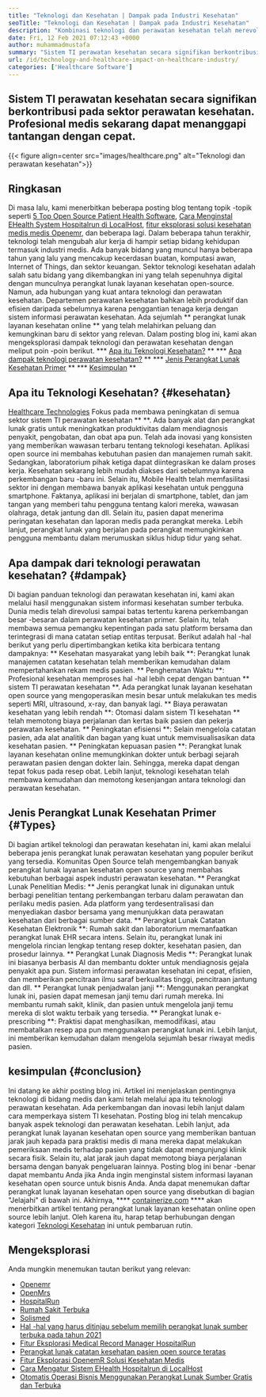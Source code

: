```yaml
---
title: "Teknologi dan Kesehatan | Dampak pada Industri Kesehatan" 
seoTitle: "Teknologi dan Kesehatan | Dampak pada Industri Kesehatan" 
description: "Kombinasi teknologi dan perawatan kesehatan telah merevolusi departemen medis. Mari kita jelajahi dampak dan jenis perangkat lunak perawatan kesehatan." 
date: Fri, 12 Feb 2021 07:12:43 +0000
author: muhammadmustafa
summary: "Sistem TI perawatan kesehatan secara signifikan berkontribusi pada sektor perawatan kesehatan. Profesional medis sekarang dapat menanggapi tantangan dengan cepat." 
url: /id/technology-and-healthcare-impact-on-healthcare-industry/
categories: ['Healthcare Software']
---
```


## Sistem TI perawatan kesehatan secara signifikan berkontribusi pada sektor perawatan kesehatan. Profesional medis sekarang dapat menanggapi tantangan dengan cepat.

{{< figure align=center src="images/healthcare.png" alt="Teknologi dan perawatan kesehatan">}}


## Ringkasan
Di masa lalu, kami menerbitkan beberapa posting blog tentang topik -topik seperti [5 Top Open Source Patient Health Software][1], [Cara Menginstal EHealth System Hospitalrun di LocalHost][2], [fitur eksplorasi solusi kesehatan medis medis Openemr][3], dan beberapa lagi. Dalam beberapa tahun terakhir, teknologi telah mengubah alur kerja di hampir setiap bidang kehidupan termasuk industri medis. Ada banyak bidang yang muncul hanya beberapa tahun yang lalu yang mencakup kecerdasan buatan, komputasi awan, Internet of Things, dan sektor keuangan. Sektor teknologi kesehatan adalah salah satu bidang yang dikembangkan ini yang telah sepenuhnya digital dengan munculnya perangkat lunak layanan kesehatan open-source. Namun, ada hubungan yang kuat antara teknologi dan perawatan kesehatan.
Departemen perawatan kesehatan bahkan lebih produktif dan efisien daripada sebelumnya karena penggantian tenaga kerja dengan sistem informasi perawatan kesehatan. Ada sejumlah ** perangkat lunak layanan kesehatan online ** yang telah melahirkan peluang dan kemungkinan baru di sektor yang relevan. Dalam posting blog ini, kami akan mengeksplorasi dampak teknologi dan perawatan kesehatan dengan meliput poin -poin berikut.
  *** [Apa itu Teknologi Kesehatan?][4] **
  *** [Apa dampak teknologi perawatan kesehatan?][5] **
  *** [Jenis Perangkat Lunak Kesehatan Primer][6] **
  *** [Kesimpulan][7] **

## Apa itu Teknologi Kesehatan? {#kesehatan}
[Healthcare Technologies][8] Fokus pada membawa peningkatan di semua sektor sistem TI perawatan kesehatan ** **. Ada banyak alat dan perangkat lunak gratis untuk meningkatkan produktivitas dalam mendiagnosis penyakit, pengobatan, dan obat apa pun. Telah ada inovasi yang konsisten yang memberikan wawasan terbaru tentang teknologi kesehatan. Aplikasi open source ini membahas kebutuhan pasien dan manajemen rumah sakit. Sedangkan, laboratorium pihak ketiga dapat diintegrasikan ke dalam proses kerja. Kesehatan sekarang lebih mudah diakses dari sebelumnya karena perkembangan baru -baru ini. Selain itu, Mobile Health telah memfasilitasi sektor ini dengan membawa banyak aplikasi kesehatan untuk pengguna smartphone. Faktanya, aplikasi ini berjalan di smartphone, tablet, dan jam tangan yang memberi tahu pengguna tentang kalori mereka, wawasan olahraga, detak jantung dan dll. Selain itu, pasien dapat menerima peringatan kesehatan dan laporan medis pada perangkat mereka. Lebih lanjut, perangkat lunak yang berjalan pada perangkat memungkinkan pengguna membantu dalam merumuskan siklus hidup tidur yang sehat.

## Apa dampak dari teknologi perawatan kesehatan? {#dampak}
Di bagian panduan teknologi dan perawatan kesehatan ini, kami akan melalui hasil menggunakan sistem informasi kesehatan sumber terbuka. Dunia medis telah direvolusi sampai batas tertentu karena perkembangan besar -besaran dalam perawatan kesehatan primer. Selain itu, telah membawa semua pemangku kepentingan pada satu platform bersama dan terintegrasi di mana catatan setiap entitas terpusat. Berikut adalah hal -hal berikut yang perlu dipertimbangkan ketika kita berbicara tentang dampaknya:
** Kesehatan masyarakat yang lebih baik **: Perangkat lunak manajemen catatan kesehatan telah memberikan kemudahan dalam mempertahankan rekam medis pasien.
** Penghematan Waktu **: Profesional kesehatan memproses hal -hal lebih cepat dengan bantuan ** sistem TI perawatan kesehatan **. Ada perangkat lunak layanan kesehatan open source yang mengoperasikan mesin besar untuk melakukan tes medis seperti MRI, ultrasound, x-ray, dan banyak lagi.
** Biaya perawatan kesehatan yang lebih rendah **: Otomasi dalam sistem TI kesehatan ** telah memotong biaya perjalanan dan kertas baik pasien dan pekerja perawatan kesehatan.
** Peningkatan efisiensi **: Selain mengelola catatan pasien, ada alat analitik dan bagan yang kuat untuk memvisualisasikan data kesehatan pasien.
** Peningkatan kepuasan pasien **: Perangkat lunak layanan kesehatan online memungkinkan dokter untuk berbagi sejarah perawatan pasien dengan dokter lain. Sehingga, mereka dapat dengan tepat fokus pada resep obat. Lebih lanjut, teknologi kesehatan telah membawa kemudahan dan memotong kesenjangan antara teknologi dan perawatan kesehatan.

## Jenis Perangkat Lunak Kesehatan Primer {#Types}
Di bagian artikel teknologi dan perawatan kesehatan ini, kami akan melalui beberapa jenis perangkat lunak perawatan kesehatan yang populer berikut yang tersedia. Komunitas Open Source telah mengembangkan banyak perangkat lunak layanan kesehatan open source yang membahas kebutuhan berbagai aspek industri perawatan kesehatan.
** Perangkat Lunak Penelitian Medis: ** Jenis perangkat lunak ini digunakan untuk berbagi penelitian tentang perkembangan terbaru dalam perawatan dan perilaku medis pasien. Ada platform yang terdesentralisasi dan menyediakan dasbor bersama yang menunjukkan data perawatan kesehatan dari berbagai sumber data.
** Perangkat Lunak Catatan Kesehatan Elektronik **: Rumah sakit dan laboratorium memanfaatkan perangkat lunak EHR secara intens. Selain itu, perangkat lunak ini mengelola rincian lengkap tentang resep dokter, kesehatan pasien, dan prosedur lainnya.
** Perangkat Lunak Diagnosis Medis **: Perangkat lunak ini biasanya berbasis AI dan membantu dokter untuk mendiagnosis gejala penyakit apa pun. Sistem informasi perawatan kesehatan ini cepat, efisien, dan memberikan pencitraan ilmu saraf berkualitas tinggi, pencitraan jantung dan dll.
** Perangkat lunak penjadwalan janji **: Menggunakan perangkat lunak ini, pasien dapat memesan janji temu dari rumah mereka. Ini membantu rumah sakit, klinik, dan pasien untuk mengelola janji temu mereka di slot waktu terbaik yang tersedia.
** Perangkat lunak e-prescribing **: Praktisi dapat menghasilkan, memodifikasi, atau membatalkan resep apa pun menggunakan perangkat lunak ini. Lebih lanjut, ini memberikan kemudahan dalam mengelola sejumlah besar riwayat medis pasien.

## kesimpulan {#conclusion}
Ini datang ke akhir posting blog ini. Artikel ini menjelaskan pentingnya teknologi di bidang medis dan kami telah melalui apa itu teknologi perawatan kesehatan. Ada perkembangan dan inovasi lebih lanjut dalam cara memperkaya sistem TI kesehatan. Posting blog ini telah mencakup banyak aspek teknologi dan perawatan kesehatan. Lebih lanjut, ada perangkat lunak layanan kesehatan open source yang memberikan bantuan jarak jauh kepada para praktisi medis di mana mereka dapat melakukan pemeriksaan medis terhadap pasien yang tidak dapat mengunjungi klinik secara fisik. Selain itu, alat jarak jauh dapat memotong biaya perjalanan bersama dengan banyak pengeluaran lainnya. Posting blog ini benar -benar dapat membantu Anda jika Anda ingin menginstal sistem informasi layanan kesehatan open source untuk bisnis Anda. Anda dapat menemukan daftar perangkat lunak layanan kesehatan open source yang disebutkan di bagian "Jelajahi" di bawah ini.
Akhirnya, **** [containerize.com][9] **** akan menerbitkan artikel tentang perangkat lunak layanan kesehatan online open source lebih lanjut. Oleh karena itu, harap tetap berhubungan dengan kategori [Teknologi Kesehatan][8] ini untuk pembaruan rutin.

## Mengeksplorasi
Anda mungkin menemukan tautan berikut yang relevan:
  * [Openemr][10]
  * [OpenMrs][11]
  * [HospitalRun][12]
  * [Rumah Sakit Terbuka][13]
  * [Solismed][14]
  * [Hal -hal yang harus ditinjau sebelum memilih perangkat lunak sumber terbuka pada tahun 2021][15]
  * [Fitur Eksplorasi Medical Record Manager HospitalRun][16]
  * [Perangkat lunak catatan kesehatan pasien open source teratas][1]
  * [Fitur Eksplorasi OpenemR Solusi Kesehatan Medis][3]
  * [Cara Mengatur Sistem EHealth Hospitalrun di LocalHost][17]
  * [Otomatis Operasi Bisnis Menggunakan Perangkat Lunak Sumber Gratis dan Terbuka][18]

  
[1]: https://blog.containerize.com/2021/03/05/top-5-open-source-patient-record-management-software/
[2]: https://blog.containerize.com/healthcare-software/how-to-install-hospitalrun-hospital-management-system/
[3]: https://blog.containerize.com/healthcare-software/open-source-medical-software-openemr-features/
[4]: #health
[5]: #impact
[6]: #types
[7]: #Conclusion
[8]: https://products.containerize.com/health-care-technologies
[9]: https://www.containerize.com/
[10]: https://products.containerize.com/health-care-technologies/openemr
[11]: https://products.containerize.com/health-care-technologies/openmrs
[12]: https://products.containerize.com/healthcare-technologies/hospitalrun
[13]: https://products.containerize.com/healthcare-technologies/open-hospital
[14]: https://products.containerize.com/healthcare-technologies/solismed
[15]: https://blog.containerize.com/cmdb-software/things-to-review-before-opting-open-source-software-in-2021/
[16]: https://blog.containerize.com/healthcare-software/features-exploration-of-medical-record-manager-hospitalrun/
[17]: https://blog.containerize.com/healthcare-software/how-to-install-hospitalrun-hospital-management-system/
[18]: https://blog.containerize.com/blogging/automate-business-operations-using-open-source-software/
